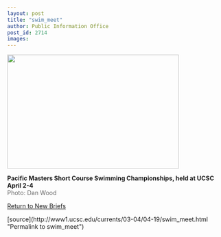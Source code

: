 ```yaml
---
layout: post
title: "swim_meet"
author: Public Information Office
post_id: 2714
images:
---
```


<p>
  <img height="266" src="../art/swim_meet.jpg" width="400" alt=""><br>
</p>
<p>
  <b>Pacific Masters Short Course Swimming Championships, held at UCSC April 2-4</b><br>
  <font color="#666666">Photo: Dan Wood</font>
</p>
<p>
  <a href="morenews.html">Return to New Briefs</a>
</p>
[source](http://www1.ucsc.edu/currents/03-04/04-19/swim_meet.html "Permalink to swim_meet")
